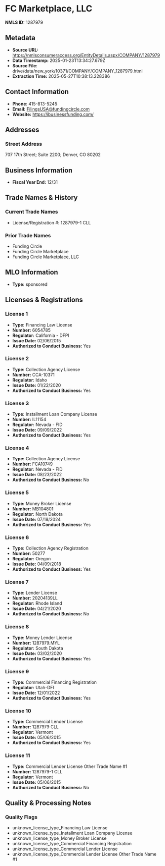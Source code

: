 # FC Marketplace, LLC

**NMLS ID:** 1287979

## Metadata
- **Source URL:** https://nmlsconsumeraccess.org/EntityDetails.aspx/COMPANY/1287979
- **Data Timestamp:** 2025-01-23T13:34:27.679Z
- **Source File:** drive/data/new_york/10371/COMPANY/COMPANY_1287979.html
- **Extraction Time:** 2025-05-27T10:38:13.228386

## Contact Information
- **Phone:** 415-813-5245
- **Email:** FilingsUSA@fundingcircle.com
- **Website:** https://ibusinessfunding.com/

## Addresses
### Street Address
707 17th Street; Suite 2200; Denver, CO 80202

## Business Information
- **Fiscal Year End:** 12/31

## Trade Names & History
### Current Trade Names
- License/Registration #: 1287979-1 CLL

### Prior Trade Names
- Funding Circle
- Funding Circle Marketplace
- Funding Circle Marketplace, LLC

## MLO Information
- **Type:** sponsored

## Licenses & Registrations

### License 1
- **Type:** Financing Law License
- **Number:** 6054785
- **Regulator:** California - DFPI
- **Issue Date:** 02/06/2015
- **Authorized to Conduct Business:** Yes

### License 2
- **Type:** Collection Agency License
- **Number:** CCA-10371
- **Regulator:** Idaho
- **Issue Date:** 01/22/2020
- **Authorized to Conduct Business:** Yes

### License 3
- **Type:** Installment Loan Company License
- **Number:** IL11154
- **Regulator:** Nevada - FID
- **Issue Date:** 09/09/2022
- **Authorized to Conduct Business:** Yes

### License 4
- **Type:** Collection Agency License
- **Number:** FCA10749
- **Regulator:** Nevada - FID
- **Issue Date:** 08/23/2022
- **Authorized to Conduct Business:** No

### License 5
- **Type:** Money Broker License
- **Number:** MB104801
- **Regulator:** North Dakota
- **Issue Date:** 07/18/2024
- **Authorized to Conduct Business:** Yes

### License 6
- **Type:** Collection Agency Registration
- **Number:** 50277
- **Regulator:** Oregon
- **Issue Date:** 04/09/2018
- **Authorized to Conduct Business:** Yes

### License 7
- **Type:** Lender License
- **Number:** 20204139LL
- **Regulator:** Rhode Island
- **Issue Date:** 04/21/2020
- **Authorized to Conduct Business:** No

### License 8
- **Type:** Money Lender License
- **Number:** 1287979.MYL
- **Regulator:** South Dakota
- **Issue Date:** 03/02/2020
- **Authorized to Conduct Business:** Yes

### License 9
- **Type:** Commercial Financing Registration
- **Regulator:** Utah-DFI
- **Issue Date:** 12/01/2022
- **Authorized to Conduct Business:** Yes

### License 10
- **Type:** Commercial Lender License
- **Number:** 1287979 CLL
- **Regulator:** Vermont
- **Issue Date:** 05/06/2015
- **Authorized to Conduct Business:** Yes

### License 11
- **Type:** Commercial Lender License Other Trade Name #1
- **Number:** 1287979-1 CLL
- **Regulator:** Vermont
- **Issue Date:** 05/06/2015
- **Authorized to Conduct Business:** No

## Quality & Processing Notes
### Quality Flags
- unknown_license_type_Financing Law License
- unknown_license_type_Installment Loan Company License
- unknown_license_type_Money Broker License
- unknown_license_type_Commercial Financing Registration
- unknown_license_type_Commercial Lender License
- unknown_license_type_Commercial Lender License Other Trade Name #1
